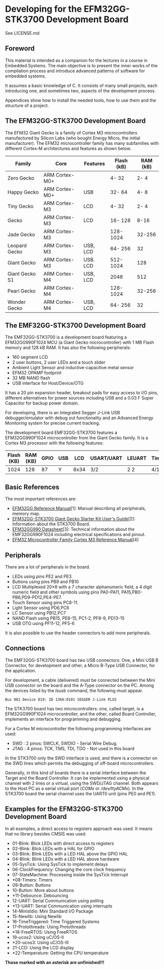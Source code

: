 Developing for the EFM32GG-STK3700 Development Board
====================================================

See LICENSE.md

Foreword
--------

This material is intended as a companion for the lectures in a course in Embedded Systems. The main objective is to present the inner works of the compilation process and introduce advanced patterns of software for embedded systems.

It assumes a basic knowledge of C. It consists of many small projects, each introducing one, and sometimes two, aspects of the development process.

Appendices show how to install the needed tools, how to use them and the structure of a project.

The EFM32GG-STK3700 Development Board
-------------------------------------


The EFM32 Giant Gecko is a family of Cortex M3 microcontrollers manufactured by Silicon Labs (who bought Energy Micro, the initial manufacturer). The EFM32 microcontroller family has many subfamilies with different Cortex-M architectures and features as shown below.


Family         | Core              | Features | Flash (kB) | RAM (kB)
---------------|-------------------|----------|------------|---------------
Zero Gecko     |   ARM Cortex-M0+  |          |   4- 32    | 2- 4
Happy Gecko    |   ARM Cortex-M0+  | USB      |  32- 64    | 4- 8
Tiny Gecko     |   ARM Cortex-M3   | LCD      |   4- 32    | 2- 4
Gecko          |   ARM Cortex-M3   | LCD      |  16- 128   | 8-16
Jade Gecko     |   ARM Cortex-M3   |          | 128-1024   | 32-256
Leopard Gecko  | ARM Cortex-M3     | USB, LCD |  64- 256   | 32
Giant Gecko    | ARM Cortex-M3     | USB. LCD | 512-1024   | 128
Giant Gecko S1 | ARM Cortex-M4     | USB, LCD | 2048       | 512
Pearl Gecko    |  ARM Cortex-M4    |          | 128-1024   | 32-256
Wonder Gecko   |  ARM Cortex-M4    | USB, LCD |  64- 256   | 32


The EMF32GG-STK3700 Development Board
-------------------------------------


The EMF32GG-STK3700 is a development board featuring a EFM32GG990F1024 MCU (a Giant Gecko microcontroller) with 1 MB Flash memory and 128 kB RAM. It has also the following peripherals:

-   160 segment LCD
-   2 user buttons, 2 user LEDs and a touch slider
-   Ambient Light Sensor and inductive-capacitive metal sensor
-   EFM32 OPAMP footprint
-   32 MB NAND flash
-   USB interface for Host/Device/OTG

It has a 20 pin expansion header, breakout pads for easy access to I/O pins, different alternatives for power sources including USB and a 0.03 F Super Capacitor for backup power domain.

For developing, there is an Integrated Segger J-Link USB debugger/emulator with debug out functionality and an Advanced Energy Monitoring system for precise current tracking.

The development board EMF32GG-STK3700 features a EFM32GG990F1024 microcontroller from the Giant Gecko family. It is a Cortex M3 processor with the following features:


Flash (KB)  | RAM (KB)  |  GPIO  |  USB |  LCD   | USART/UART  | LEUART  | Timer/PWMRTC  |  ADC |  DAC | OpAmp
------------|-----------|--------|------|--------|-------------|---------|---------------|------|------|--------
    1024    |  128      |    87  |  Y   |  8x34  |     3/2     |    2 2  |      4/12     |  1(8)| 2(8) |  3


Basic References
----------------


The most important references are:

-   [EFM32GG Reference Manual](https://www.silabs.com/documents/public/reference-manuals/EFM32GG-RM.pdf)[1]: Manual describing all peripherals, memory map.
-   [EFM32GG-STK3700 Giant Gecko Starter Kit User's Guide](https://www.silabs.com/documents/public/user-guides/efm32gg-stk3700-ug.pdf)[2]: Information about the STK3700 Board.
-   [EFM32GG990 Datasheet](https://www.silabs.com/documents/public/data-sheets/EFM32GG990.pdf)[3]: Technical information about the EMF32GG990F1024 including electrical specifications and pinout.
-   [EFM32 Microcontroller Family Cortex M3 Reference Manual](https://www.silabs.com/documents/public/reference-manuals/EFM32-Cortex-M3-RM.pdf)[4]

Peripherals
-----------

There are a lot of peripherals in the board.

-   LEDs using pins PE2 and PE3.
-   Buttons using pins PB9 and PB10
-   LCD Multiplexed 20×8 with a 7 character alphanumeric field, a 4 digit numeric field and other symbols using pins PA0-PA11, PA15,PB0-PB6,PD9-PD12,PE4-PE7.
-   Touch Sensor using pins PC8-11.
-   Light Sensor using PD6,PC6
-   LC Sensor using PB12,PC7
-   NAND Flash using PB15, PE8-15, PC1-2, PF8-9, PD13-15
-   USB OTG using PF11-12, PF5-6

It is also possible to use the header connectors to add more peripherals.

Connections
-----------


The EMF32GG-STK3700 board has two USB connectors: One, a Mini USB B Connector, for development and other, a Micro B-Type USB Connector, for the application.

For development, a cable (delivered) must be connected between the Mini USB connector on the board and the A-Type connector on the PC. Among the devices listed by the *lsusb* command, the following must appear.

    Bus 001 Device 019: ID 1366:0101 SEGGER J-Link PLUS

The STK3700 board has two microcontrollers: one, called target, is a EFM32GG990F1024 microcontroller, and the other, called Board Controller, implements an interface for programming and debugging.

For a Cortex M microcontroller the following programming interfaces are used:

-   SWD : 2 pinos: SWCLK, SWDIO - Serial Wire Debug.
-   JTAG : 4 pinos: TCK, TMS, TDI, TDO - Not used in this board

In the STK3700 only the SWD interface is used, and there is a connector on the SWD lines which permits the debugging of off-board microcontrollers.

Generally, in this kind of boards there is a serial interface between the Target and the Board Controller. It can be implemented using a physical channel with 2 lines or a virtual, using the SWD/JTAG channel. Both appears to the Host PC as a serial virtual port (*COMx* or */dev/ttyACMx*). In the STK3700 board the serial channel uses the UART0 unit (pins PE0 and PE1).

Examples for the EFM32GG-STK3700 Development Board
--------------------------------------------------

In all examples, a direct access to registers approach was used. It means that no library besides CMSIS was used.

-    01-Blink: Blick LEDs with direct access to registers
-    02-Blink: Blick LEDs with a HAL for GPIO
-    03-Blink: Blink LEDs with a LED HAL above the GPIO HAL
-    04-Blink: Blink LEDs with a LED HAL above hardware
-    05-SysTick: Using SysTick to implement delays
-    06-ClockFrequency: Changing the core clock frequency
-    07-StateMachine: Processing inside the SysTick Interrupt
-    *08-Timers: Timers
-    09-Button: Buttons
-    10-Button: More about buttons
-    *11-Debounce: Debouncing
-    12-UART: Serial Communication using polling
-    *13-UART: Serial Communication using interrupts
-    14-Ministdio: Mini Standard I/O Package
-    15-Newlib: Using Newlib
-    16-TimeTriggered: Time Triggered Systems
-    17-Protothreads: Using Protothreads
-    *18-FreeRTOS: Using FreeRTOS
-    19-ucos2: Using uC/OS-II
-    *20-ucos3: Using uC/OS-III
-    21-LCD: Using the LCD display
-    *22-Temperature: Getting the CPU temperature

**Those marked with an asterisk are unfinished!!!**

